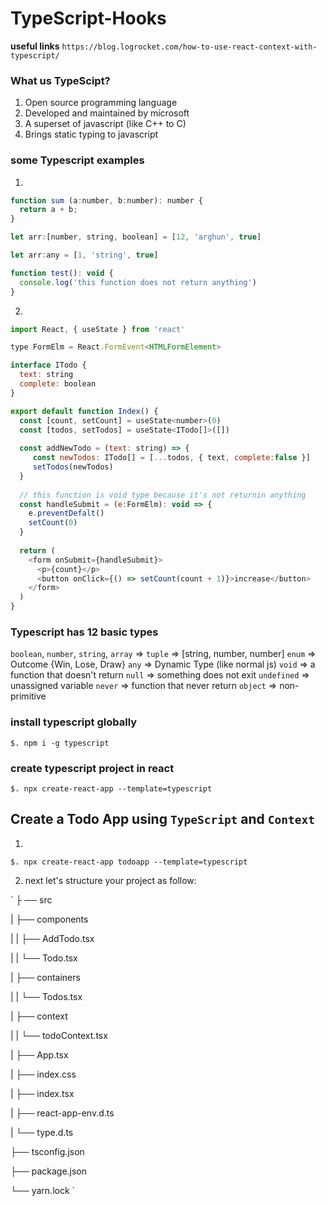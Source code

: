 # TypeScript-Hooks

**useful links**
`
https://blog.logrocket.com/how-to-use-react-context-with-typescript/
`

### What us TypeScipt?

1. Open source programming language
2. Developed and maintained by microsoft
3. A superset of javascript (like C++ to C)
4. Brings static typing to javascript


### some Typescript examples

1.
```js
function sum (a:number, b:number): number {
  return a + b;
}

let arr:[number, string, boolean] = [12, 'arghun', true]

let arr:any = [1, 'string', true]

function test(): void {
  console.log('this function does not return anything')
}
```


2.
```js
import React, { useState } from 'react'

type FormElm = React.FormEvent<HTMLFormElement>

interface ITodo {
  text: string
  complete: boolean
}

export default function Index() {
  const [count, setCount] = useState<number>(0)
  const [todos, setTodos] = useState<ITodo[]>([])
  
  const addNewTodo = (text: string) => {
     const newTodos: ITodo[] = [...todos, { text, complete:false }]
     setTodos(newTodos)
  }
  
  // this function is void type because it's not returnin anything
  const handleSubmit = (e:FormElm): void => {
    e.preventDefalt()
    setCount(0)
  }
  
  return (
    <form onSubmit={handleSubmit}>
      <p>{count}</p>
      <button onClick={() => setCount(count + 1)}>increase</button>
    </form>
  )
}
```

### Typescript has 12 basic types

`boolean`, 
`number`, 
`string`, 
`array` => 
`tuple` => [string, number, number]
`enum` => Outcome {Win, Lose, Draw}
`any` => Dynamic Type (like normal js)
`void` => a function that doesn't return
`null` => something does not exit
`undefined` => unassigned variable
`never` => function that never return
`object` => non-primitive 

### install typescript globally

`
$. npm i -g typescript
`


### create typescript project in react

`
$. npx create-react-app --template=typescript
`

## Create a Todo App using `TypeScript` and `Context`

1.
`
$. npx create-react-app todoapp --template=typescript
`


2. next let's structure your project as follow:

`
├
── src

|  ├── components

|  |    ├── AddTodo.tsx

|  |    └── Todo.tsx

|  ├── containers

|  |    └── Todos.tsx

|  ├── context

|  |    └── todoContext.tsx

|  ├── App.tsx

|  ├── index.css

|  ├── index.tsx

|  ├── react-app-env.d.ts

|  └── type.d.ts

├── tsconfig.json

├── package.json

└── yarn.lock
`
